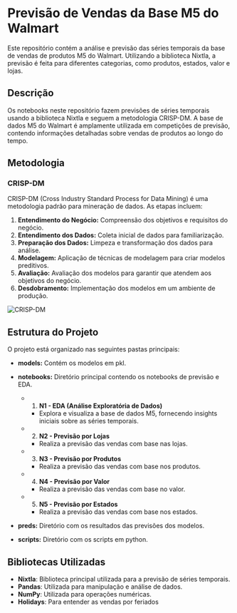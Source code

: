 # Previsão de Vendas da Base M5 do Walmart

Este repositório contém a análise e previsão das séries temporais da base de vendas de produtos M5 do Walmart. Utilizando a biblioteca Nixtla, a previsão é feita para diferentes categorias, como produtos, estados, valor e lojas.

## Descrição

Os notebooks neste repositório fazem previsões de séries temporais usando a biblioteca Nixtla e seguem a metodologia CRISP-DM. A base de dados M5 do Walmart é amplamente utilizada em competições de previsão, contendo informações detalhadas sobre vendas de produtos ao longo do tempo.

## Metodologia

### CRISP-DM

CRISP-DM (Cross Industry Standard Process for Data Mining) é uma metodologia padrão para mineração de dados. As etapas incluem:

1. **Entendimento do Negócio:** Compreensão dos objetivos e requisitos do negócio.
2. **Entendimento dos Dados:** Coleta inicial de dados para familiarização.
3. **Preparação dos Dados:** Limpeza e transformação dos dados para análise.
4. **Modelagem:** Aplicação de técnicas de modelagem para criar modelos preditivos.
5. **Avaliação:** Avaliação dos modelos para garantir que atendem aos objetivos do negócio.
6. **Desdobramento:** Implementação dos modelos em um ambiente de produção.

![CRISP-DM](https://miro.medium.com/v2/resize:fit:988/0*tA5OjppLK627FfFo)

## Estrutura do Projeto

O projeto está organizado nas seguintes pastas principais:

- **models:** Contém os modelos em pkl.
- **notebooks:** Diretório principal contendo os notebooks de previsão e EDA.
  - 1. **N1 - EDA (Análise Exploratória de Dados)**
     - Explora e visualiza a base de dados M5, fornecendo insights iniciais sobre as séries temporais.
  
  - 2. **N2 - Previsão por Lojas**
     - Realiza a previsão das vendas com base nas lojas.

  - 3. **N3 - Previsão por Produtos**
     - Realiza a previsão das vendas com base nos produtos.

  - 4. **N4 - Previsão por Valor**
     - Realiza a previsão das vendas com base no valor.

  - 5. **N5 - Previsão por Estados**
     - Realiza a previsão das vendas com base nos estados.
  
- **preds:** Diretório com os resultados das previsões dos modelos.
- **scripts:** Diretório com os scripts em python.


  
## Bibliotecas Utilizadas

- **Nixtla**: Biblioteca principal utilizada para a previsão de séries temporais.
- **Pandas**: Utilizada para manipulação e análise de dados.
- **NumPy**: Utilizada para operações numéricas.
- **Holidays**: Para entender as vendas por feriados
